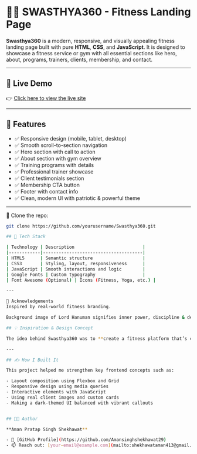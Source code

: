 # 🏋️‍♂️ SWASTHYA360 - Fitness Landing Page

**Swasthya360** is a modern, responsive, and visually appealing fitness landing page built with pure **HTML**, **CSS**, and **JavaScript**. It is designed to showcase a fitness service or gym with all essential sections like hero, about, programs, trainers, clients, membership, and contact.

---

## 🔗 Live Demo

👉 [Click here to view the live site](https://amansinghshekhawat29.github.io/fitness-landing-page/)

---

## 🚀 Features

- ✅ Responsive design (mobile, tablet, desktop)
- ✅ Smooth scroll-to-section navigation
- ✅ Hero section with call to action
- ✅ About section with gym overview
- ✅ Training programs with details
- ✅ Professional trainer showcase
- ✅ Client testimonials section
- ✅ Membership CTA button
- ✅ Footer with contact info
- ✅ Clean, modern UI with patriotic & powerful theme

---

📂 Clone the repo:  
```bash
git clone https://github.com/yourusername/Swasthya360.git

## 🧱 Tech Stack

| Technology | Description                          |
|------------|--------------------------------------|
| HTML5      | Semantic structure                   |
| CSS3       | Styling, layout, responsiveness      |
| JavaScript | Smooth interactions and logic        |
| Google Fonts | Custom typography                  |
| Font Awesome (Optional) | Icons (Fitness, Yoga, etc.) |

---

🙌 Acknowledgements
Inspired by real-world fitness branding.

Background image of Lord Hanuman signifies inner power, discipline & devotion.

## 💡 Inspiration & Design Concept

The idea behind Swasthya360 was to **create a fitness platform that’s culturally rooted yet modern**. The powerful image of **Lord Hanuman** in the background connects Indian strength, dedication, and spirituality with physical fitness. The testimonials and trainer sections are designed to reflect trust and transformation.

---

## ✍️ How I Built It

This project helped me strengthen key frontend concepts such as:

- Layout composition using Flexbox and Grid
- Responsive design using media queries
- Interactive elements with JavaScript
- Using real client images and custom cards
- Making a dark-themed UI balanced with vibrant callouts


## 🧑‍💻 Author

**Aman Pratap Singh Shekhawat**

- 🐙 [GitHub Profile](https://github.com/Amansinghshekhawat29)
- 📫 Reach out: [your-email@example.com](mailto:shekhawataman413@gmail.com)
